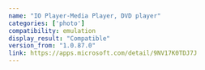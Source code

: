 ```yaml
---
name: "IO Player-Media Player, DVD player"
categories: ['photo']
compatibility: emulation
display_result: "Compatible"
version_from: "1.0.87.0"
link: https://apps.microsoft.com/detail/9NV17K0TDJ7J
---
```

